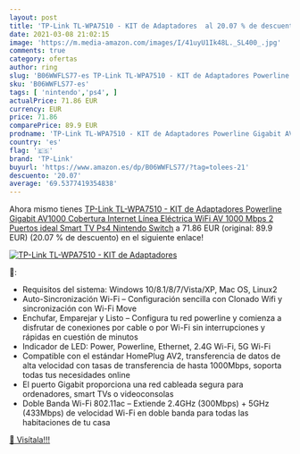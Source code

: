 ```yaml
---
layout: post
title: 'TP-Link TL-WPA7510 - KIT de Adaptadores  al 20.07 % de descuento'
date: 2021-03-08 21:02:15
image: 'https://m.media-amazon.com/images/I/41uyU1Ik48L._SL400_.jpg'
comments: true
category: ofertas
author: ring
slug: 'B06WWFLS77-es TP-Link TL-WPA7510 - KIT de Adaptadores Powerline Gigabit...'
sku: 'B06WWFLS77-es'
tags: [ 'nintendo','ps4', ]
actualPrice: 71.86 EUR
currency: EUR
price: 71.86
comparePrice: 89.9 EUR
prodname: 'TP-Link TL-WPA7510 - KIT de Adaptadores Powerline Gigabit AV1000 Cobertura Internet  Línea Eléctrica  WiFi AV 1000 Mbps 2 Puertos  ideal Smart TV  Ps4  Nintendo Switch'
country: 'es'
flag: '🇪🇸'
brand: 'TP-Link'
buyurl: 'https://www.amazon.es/dp/B06WWFLS77/?tag=tolees-21'
descuento: '20.07'
average: '69.5377419354838'
---
```


Ahora mismo tienes [TP-Link TL-WPA7510 - KIT de Adaptadores Powerline Gigabit AV1000 Cobertura Internet  Línea Eléctrica  WiFi AV 1000 Mbps 2 Puertos  ideal Smart TV  Ps4  Nintendo Switch](https://www.amazon.es/dp/B06WWFLS77/?tag=tolees-21) a 71.86 EUR (original: 89.9 EUR) (20.07 %  de descuento) en el siguiente enlace!

[![TP-Link TL-WPA7510 - KIT de Adaptadores ](https://m.media-amazon.com/images/I/41uyU1Ik48L._SL400_.jpg)](https://www.amazon.es/dp/B06WWFLS77/?tag=tolees-21)

🔎:

- Requisitos del sistema: Windows 10/8.1/8/7/Vista/XP, Mac OS, Linux2
- Auto-Sincronización Wi-Fi – Configuración sencilla con Clonado Wifi y sincronización con Wi-Fi Move
- Enchufar, Emparejar y Listo – Configura tu red powerline y comienza a disfrutar de conexiones por cable o por Wi-Fi sin interrupciones y rápidas en cuestión de minutos
- Indicador de LED: Power, Powerline, Ethernet, 2.4G Wi-Fi, 5G Wi-Fi
- Compatible con el estándar HomePlug AV2, transferencia de datos de alta velocidad con tasas de transferencia de hasta 1000Mbps, soporta todas tus necesidades online
- El puerto Gigabit proporciona una red cableada segura para ordenadores, smart TVs o videoconsolas
- Doble Banda Wi-Fi 802.11ac – Extiende 2.4GHz (300Mbps) + 5GHz (433Mbps) de velocidad Wi-Fi en doble banda para todas las habitaciones de tu casa

[🛒 Visítala!!!](https://www.amazon.es/dp/B06WWFLS77/?tag=tolees-21)
